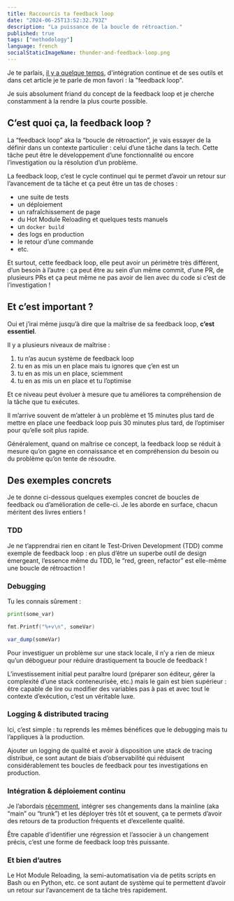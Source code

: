 ```yaml
---
title: Raccourcis ta feedback loop
date: "2024-06-25T13:52:32.793Z"
description: "La puissance de la boucle de rétroaction."
published: true
tags: ["methodology"]
language: french
socialStaticImageName: thunder-and-feedback-loop.png
---
```


Je te parlais, [il y a quelque temps](https://www.linkedin.com/feed/update/urn:li:activity:7193990012705599490/), d'intégration continue et de ses outils et dans cet article je te parle de mon favori : la "feedback loop".

Je suis absolument friand du concept de la feedback loop et je cherche constamment à la rendre la plus courte possible.

## C’est quoi ça, la feedback loop ?

La “feedback loop” aka la “boucle de rétroaction”, je vais essayer de la définir dans un contexte particulier : celui d’une tâche dans la tech. Cette tâche peut être le développement d’une fonctionnalité ou encore l’investigation ou la résolution d’un problème.

La feedback loop, c’est le cycle continuel qui te permet d’avoir un retour sur l’avancement de ta tâche et ça peut être un tas de choses :

- une suite de tests
- un déploiement
- un rafraîchissement de page
- du Hot Module Reloading et quelques tests manuels
- un `docker build`
- des logs en production
- le retour d’une commande
- etc.

Et surtout, cette feedback loop, elle peut avoir un périmètre très différent, d’un besoin à l’autre : ça peut être au sein d’un même commit, d’une PR, de plusieurs PRs et ça peut même ne pas avoir de lien avec du code si c’est de l’investigation !

## Et c’est important ?

Oui et j’irai même jusqu’à dire que la maîtrise de sa feedback loop, **c’est essentiel**.

Il y a plusieurs niveaux de maîtrise :

1. tu n’as aucun système de feedback loop
2. tu en as mis un en place mais tu ignores que ç’en est un
3. tu en as mis un en place, sciemment
4. tu en as mis un en place et tu l’optimise

Et ce niveau peut évoluer à mesure que tu améliores ta compréhension de la tâche que tu exécutes.

Il m’arrive souvent de m’atteler à un problème et 15 minutes plus tard de mettre en place une feedback loop puis 30 minutes plus tard, de l’optimiser pour qu’elle soit plus rapide.

Généralement, quand on maîtrise ce concept, la feedback loop se réduit à mesure qu’on gagne en connaissance et en compréhension du besoin ou du problème qu’on tente de résoudre.

## Des exemples concrets

Je te donne ci-dessous quelques exemples concret de boucles de feedback ou d’amélioration de celle-ci. Je les aborde en surface, chacun méritent des livres entiers !

### TDD

Je ne t’apprendrai rien en citant le Test-Driven Development (TDD) comme exemple de feedback loop : en plus d’être un superbe outil de design émergeant, l’essence même du TDD, le “red, green, refactor” est elle-même une boucle de rétroaction !

### Debugging

Tu les connais sûrement :

```python
print(some_var)
```

```go
fmt.Printf("%+v\n", someVar)
```

```php
var_dump(someVar)
```

Pour investiguer un problème sur une stack locale, il n’y a rien de mieux qu’un débogueur pour réduire drastiquement ta boucle de feedback !

L’investissement initial peut paraître lourd (préparer son éditeur, gérer la complexité d’une stack conteneurisée, etc.) mais le gain est bien supérieur : être capable de lire ou modifier des variables pas à pas et avec tout le contexte d’exécution, c’est un véritable luxe.

### Logging & distributed tracing

Ici, c’est simple : tu reprends les mêmes bénéfices que le debugging mais tu l’appliques à la production.

Ajouter un logging de qualité et avoir à disposition une stack de tracing distribué, ce sont autant de biais d’observabilité qui réduisent considérablement tes boucles de feedback pour tes investigations en production.

### Intégration & déploiement continu

Je l’abordais [récemment](https://www.linkedin.com/feed/update/urn:li:activity:7193990012705599490/), intégrer ses changements dans la mainline (aka “main” ou “trunk”) et les déployer très tôt et souvent, ça te permets d’avoir des retours de ta production fréquents et d’excellente qualité.

Être capable d’identifier une régression et l’associer à un changement précis, c’est une forme de feedback loop très puissante.

### Et bien d’autres

Le Hot Module Reloading, la semi-automatisation via de petits scripts en Bash ou en Python, etc. ce sont autant de système qui te permettent d’avoir un retour sur l’avancement de ta tâche très rapidement.